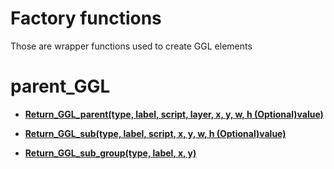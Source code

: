# Factory functions

Those are wrapper functions used to create GGL elements

# parent_GGL

- **[Return_GGL_parent(type, label, script, layer, x, y, w, h (Optional)value)](https://github.com/Ced30/GML-GUI-Library-GGL-Documentation/blob/main/API/GGL_factory/Return_GGL_parent.md)**

- **[Return_GGL_sub(type, label, script, x, y, w, h (Optional)value)](https://github.com/Ced30/GML-GUI-Library-GGL-Documentation/blob/main/API/GGL_factory/Return_GGL_sub.md)**

- **[Return_GGL_sub_group(type, label, x, y)](https://github.com/Ced30/GML-GUI-Library-GGL-Documentation/blob/main/API/GGL_factory/Return_GGL_sub_group.md)**

